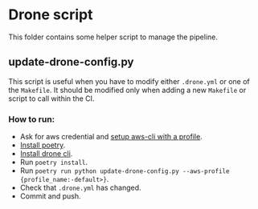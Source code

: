# Drone script

This folder contains some helper script to manage the pipeline.

## update-drone-config.py

This script is useful when you have to modify either `.drone.yml` or one of the `Makefile`. It should be modified only when adding a new `Makefile` or script to call within the CI.

### How to run:
- Ask for aws credential and [setup aws-cli with a profile](https://docs.aws.amazon.com/cli/latest/userguide/cli-configure-quickstart.html#cli-configure-quickstart-profiles).
- [Install poetry](https://python-poetry.org/docs/).
- [Install drone cli](https://docs.drone.io/cli/install/).
- Run `poetry install`.
- Run `poetry run python update-drone-config.py --aws-profile {profile_name:-default>}`.
- Check that `.drone.yml` has changed.
- Commit and push.

